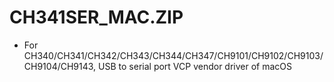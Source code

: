 # CH341SER_MAC.ZIP

-  For CH340/CH341/CH342/CH343/CH344/CH347/CH9101/CH9102/CH9103/CH9104/CH9143, USB to serial port VCP vendor driver of macOS